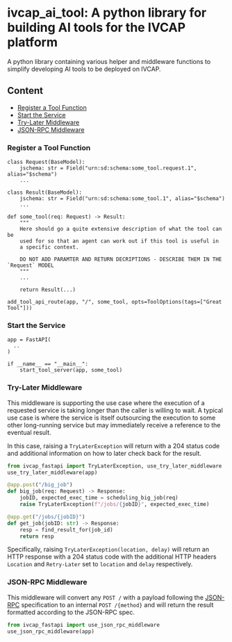 # ivcap_ai_tool: A python library for building AI tools for the IVCAP platform

A python library containing various helper and middleware functions
to simplify developing AI tools to be deployed on IVCAP.

## Content

* [Register a Tool Function](#register)
* [Start the Service](#start)
* [Try-Later Middleware](#try-later)
* [JSON-RPC Middleware](#json-rpc)

### Register a Tool Function <a name="register"></a>

```
class Request(BaseModel):
    jschema: str = Field("urn:sd:schema:some_tool.request.1", alias="$schema")
    ...

class Result(BaseModel):
    jschema: str = Field("urn:sd:schema:some_tool.1", alias="$schema")
    ...

def some_tool(req: Request) -> Result:
    """
    Here should go a quite extensive description of what the tool can be
    used for so that an agent can work out if this tool is useful in
    a specific context.

    DO NOT ADD PARAMTER AND RETURN DECRIPTIONS - DESCRIBE THEM IN THE `Request` MODEL
    """
    ...

    return Result(...)

add_tool_api_route(app, "/", some_tool, opts=ToolOptions(tags=["Great Tool"]))
```

### Start the Service <a name="start"></a>

```
app = FastAPI(
  ..
)

if __name__ == "__main__":
    start_tool_server(app, some_tool)
```

### Try-Later Middleware <a name="try-later"></a>

This middleware is supporting the use case where the execution of a
requested service is taking longer than the caller is willing to wait.
A typical use case is where the service is itself outsourcing the execution
to some other long-running service but may immediately receive a reference
to the eventual result.

In this case, raising a `TryLaterException` will return with a 204
status code and additional information on how to later check back for the
result.

```python
from ivcap_fastapi import TryLaterException, use_try_later_middleware
use_try_later_middleware(app)

@app.post("/big_job")
def big_job(req: Request) -> Response:
    jobID, expected_exec_time = scheduling_big_job(req)
    raise TryLaterException(f"/jobs/{jobID}", expected_exec_time)

@app.get("/jobs/{jobID}")
def get_job(jobID: str) -> Response:
    resp = find_result_for(job_id)
    return resp
```

Specifically, raising `TryLaterException(location, delay)` will
return an HTTP response with a 204 status code with the additional
HTTP headers `Location` and `Retry-Later` set to `location` and
`delay` respectively.

### JSON-RPC Middleware <a name="json-rpc"></a>

This middleware will convert any `POST /` with a payload
following the [JSON-RPC](https://www.jsonrpc.org/specification)
specification to an internal `POST /{method}` and will return
the result formatted according to the JSON-RPC spec.

```python
from ivcap_fastapi import use_json_rpc_middleware
use_json_rpc_middleware(app)
```

